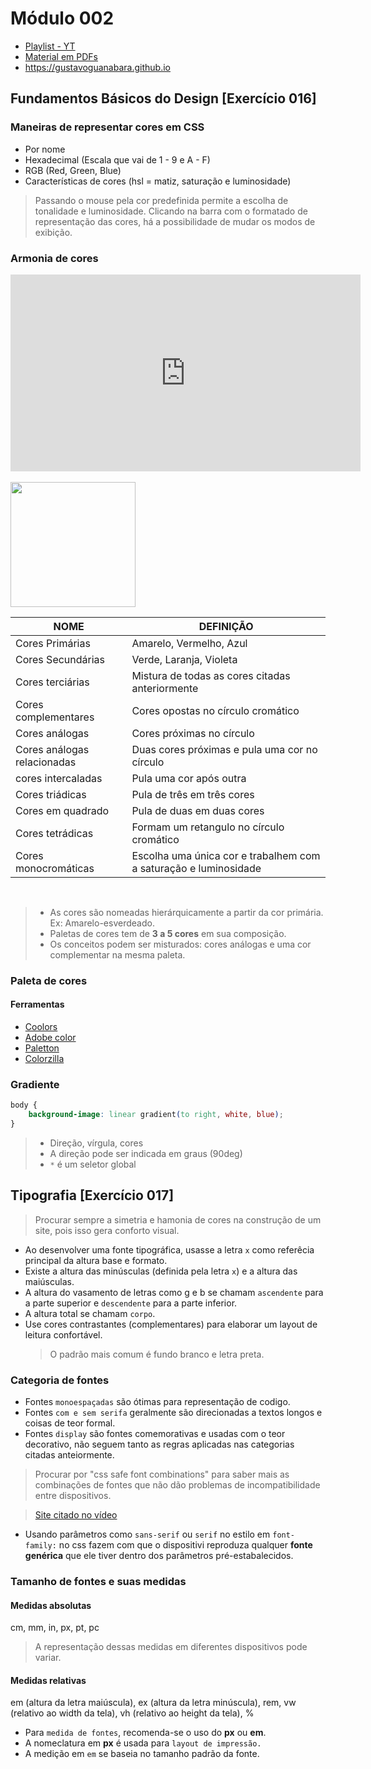 # Módulo 002
- [Playlist - YT](https://youtube.com/playlist?list=PLHz_AreHm4dlUpEXkY1AyVLQGcpSgVF8s)
- [Material em PDFs](https://github.com/gustavoguanabara/html-css/tree/master/aulas-pdf)
- https://gustavoguanabara.github.io

## Fundamentos Básicos do Design [Exercício 016]
### Maneiras de representar cores em CSS
- Por nome
- Hexadecimal (Escala que vai de 1 - 9 e A - F)
- RGB (Red, Green, Blue)
- Características de cores (hsl = matiz, saturação e luminosidade)

> Passando o mouse pela cor predefinida permite a escolha de tonalidade e luminosidade. Clicando na barra com o formatado de representação das cores, há a possibilidade de mudar os modos de exibição.

### Armonia de cores
<iframe width="560" height="315" src="https://www.youtube.com/embed/E2gaDa4ZaTc" title="YouTube video player" frameborder="0" allow="accelerometer; autoplay; clipboard-write; encrypted-media; gyroscope; picture-in-picture" allowfullscreen></iframe>
<br><br>
<img src="https://www.sessions.edu/wp-content/uploads/2-12.jpg" width="200">

| NOME | DEFINIÇÃO |
|------|-----------|
| Cores Primárias             | Amarelo, Vermelho, Azul |
| Cores Secundárias           | Verde, Laranja, Violeta |
| Cores terciárias            | Mistura de todas as cores citadas anteriormente
| Cores complementares        | Cores opostas no círculo cromático |
| Cores análogas              | Cores próximas no círculo |
| Cores análogas relacionadas | Duas cores próximas e pula uma cor no círculo |
| cores intercaladas          | Pula uma cor após outra |
| Cores triádicas             | Pula de três em três cores |
| Cores em quadrado           | Pula de duas em duas cores |
| Cores tetrádicas            | Formam um retangulo no círculo cromático |
| Cores monocromáticas        | Escolha uma única cor e trabalhem com a saturação e luminosidade |
<br>

> - As cores são nomeadas hierárquicamente a partir da cor primária. Ex: Amarelo-esverdeado.
> - Paletas de cores tem de **3 a 5 cores** em sua composição.
> - Os conceitos podem ser misturados: cores análogas e uma cor complementar na mesma paleta.

### Paleta de cores
#### Ferramentas
- [Coolors](coolors.co)
- [Adobe color](color.adobe.com)
- [Paletton](https://paletton.com/#uid=1000u0kllllaFw0g0qFqFg0w0aF)
- [Colorzilla](https://chrome.google.com/webstore/detail/colorzilla/bhlhnicpbhignbdhedgjhgdocnmhomnp?hl=pt-BR)

### Gradiente
```css
body {
    background-image: linear gradient(to right, white, blue);
}
```
> - Direção, vírgula, cores
> - A direção pode ser indicada em graus (90deg)
> - `*` é um seletor global

## Tipografia [Exercício 017]
> Procurar sempre a simetria e hamonia de cores na construção de um site, pois isso gera conforto visual.

- Ao desenvolver uma fonte tipográfica, usasse a letra `x` como referêcia principal da altura base e formato.
- Existe a altura das minúsculas (definida pela letra `x`) e a altura das maiúsculas.
- A altura do vasamento de letras como g e b se chamam `ascendente` para a parte superior e `descendente` para a parte inferior.
- A altura total se chamam `corpo`.
- Use cores contrastantes (complementares) para elaborar um layout de leitura confortável.
    > O padrão mais comum é fundo branco e letra preta.

### Categoria de fontes
- Fontes `monoespaçadas` são ótimas para representação de codigo.
- Fontes `com e sem serifa` geralmente são direcionadas a textos longos e coisas de teor formal.
- Fontes `display` são fontes comemorativas e usadas com o teor decorativo, não seguem tanto as regras aplicadas nas categorias citadas anteiormente.

> Procurar por "css safe font combinations" para saber mais as combinações de fontes que não dão problemas de incompatibilidade entre dispositivos.

> [Site citado no vídeo](https://www.w3schools.com/)

- Usando parâmetros como `sans-serif` ou `serif` no estilo em `font-family:` no css fazem com que o dispositivi reproduza qualquer **fonte genérica** que ele tiver dentro dos parâmetros pré-estabalecidos.


### Tamanho de fontes e suas medidas
#### Medidas absolutas
cm, mm, in, px, pt, pc
> A representação dessas medidas em diferentes dispositivos pode variar.

#### Medidas relativas
em (altura da letra maiúscula), ex (altura da letra minúscula), rem, vw (relativo ao width da tela), vh (relativo ao height da tela), %

- Para `medida de fontes`, recomenda-se o uso do **px** ou **em**.
- A nomeclatura em **px** é usada para `layout de impressão.`
- A medição em `em` se baseia no tamanho padrão da fonte.

